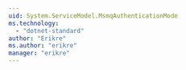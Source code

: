 ```yaml
---
uid: System.ServiceModel.MsmqAuthenticationMode
ms.technology: 
  - "dotnet-standard"
author: "Erikre"
ms.author: "erikre"
manager: "erikre"
---
```

